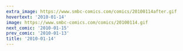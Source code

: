 ```yaml
---
extra_image: https://www.smbc-comics.com/comics/20100114after.gif
hovertext: '2010-01-14'
image: https://www.smbc-comics.com/comics/20100114.gif
next_comic: '2010-01-15'
prev_comic: '2010-01-13'
title: '2010-01-14'
---
```


